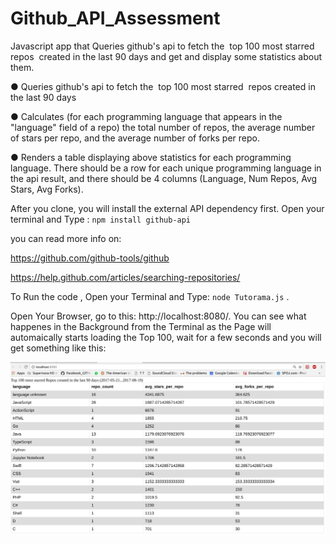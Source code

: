 # Github_API_Assessment

Javascript app that Queries github's api to fetch the ​ top 100 most starred ​ repos ​ created in the last 90 days and get and display some statistics about them.

● Queries github's api to fetch the ​ top 100 most starred ​ repos ​ created in the last 90 days

● Calculates (for each programming language that appears in the "language" field of a repo) the
total number of repos, the average number of stars per repo, and the average number of forks per
repo.

● Renders a table displaying above statistics for each programming language. There should be a
row for each unique programming language in the api result, and there should be 4 columns
(Language, Num Repos, Avg Stars, Avg Forks).

After you clone, you will install the external API dependency first. Open your terminal and Type : `npm install github-api`

you can read more info on:

https://github.com/github-tools/github

https://help.github.com/articles/searching-repositories/


To Run the code , Open your Terminal and Type: `node Tutorama.js` .

Open Your Browser, go to this: http://localhost:8080/. You can see what happenes in the Background from the Terminal as the Page will automaically starts loading the Top 100, wait for a few seconds and you will get something like this:


![alt tag](https://github.com/yehiahesham/Github_API_Assessment/blob/master/screenshot.png)

